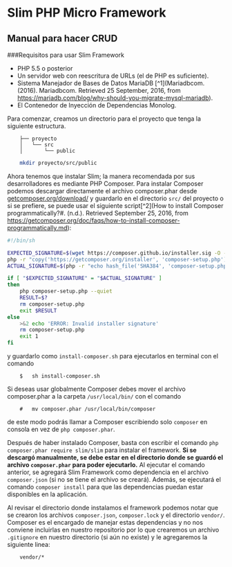# Slim PHP Micro Framework
## Manual para hacer CRUD

###Requisitos para usar Slim Framework

- PHP 5.5 o posterior
- Un servidor web con reescritura de URLs (el de PHP es suficiente).
- Sistema Manejador de Bases de Datos MariaDB [^1](Mariadbcom. (2016). Mariadbcom. Retrieved 25 September, 2016, from https://mariadb.com/blog/why-should-you-migrate-mysql-mariadb).
- El Contenedor de Inyección de Dependencias Monolog.


Para comenzar, creamos un directorio para 
el proyecto que tenga la siguiente estructura.

```
	├── proyecto
	│   └── src
	│       └── public

```

```sh
	mkdir proyecto/src/public
```

Ahora tenemos que instalar Slim; la manera recomendada por sus desarrolladores es mediante PHP Composer. 
Para instalar Composer podemos descargar directamente el archivo composer.phar desde [getcomposer.org/download/](https://getcomposer.org/download/) y guardarlo en el directorio `src/` del proyecto  o si se prefiere, se puede usar el siguiente script[^2](How to install Composer programmatically?#. (n.d.). Retrieved September 25, 2016, from https://getcomposer.org/doc/faqs/how-to-install-composer-programmatically.md):

```sh
#!/bin/sh

EXPECTED_SIGNATURE=$(wget https://composer.github.io/installer.sig -O - -q)
php -r "copy('https://getcomposer.org/installer', 'composer-setup.php');"
ACTUAL_SIGNATURE=$(php -r "echo hash_file('SHA384', 'composer-setup.php');")

if [ "$EXPECTED_SIGNATURE" = "$ACTUAL_SIGNATURE" ]
then
    php composer-setup.php --quiet
    RESULT=$?
    rm composer-setup.php
    exit $RESULT
else
    >&2 echo 'ERROR: Invalid installer signature'
    rm composer-setup.php
    exit 1
fi

```
y  guardarlo como `install-composer.sh` para ejecutarlos en terminal con el comando 

```
	$	sh install-composer.sh
```

Si deseas usar globalmente Composer debes mover el archivo composer.phar a la carpeta `/usr/local/bin/` con el comando 

```
	# 	mv composer.phar /usr/local/bin/composer
```
de este modo podrás llamar a Composer escribiendo solo `composer` en consola en vez de `php composer.phar`.

Después de haber instalado Composer, basta con escribir el comando `php composer.phar require slim/slim` para instalar el framework.
**Si se descargó manualmente, se debe estar en el directorio donde se guardó el archivo `composer.phar` para poder ejecutarlo.**
Al ejecutar el comando anterior, se agregará Slim Framework como dependencia en el archivo `composer.json` (si no se tiene el archivo se creará). Además, se ejecutará el comando `composer install` para que las dependencias puedan estar disponibles en la aplicación.

Al revisar el directorio donde instalamos el framework podemos notar que se crearon los archivos `composer.json`, `composer.lock` y el directorio `vendor/`. Composer es el encargado de manejar estas dependencias y no nos conviene incluirlas en nuestro repositorio por lo que crearemos un archivo `.gitignore` en nuestro directorio (si aún no existe) y le agregaremos la siguiente linea:

```
	vendor/*
```







